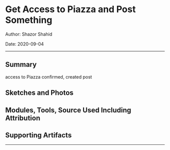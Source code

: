 # Get Access to Piazza and Post Something

Author: Shazor Shahid

Date: 2020-09-04

-----

## Summary

access to Piazza confirmed, created post

## Sketches and Photos

## Modules, Tools, Source Used Including Attribution

## Supporting Artifacts

-----
